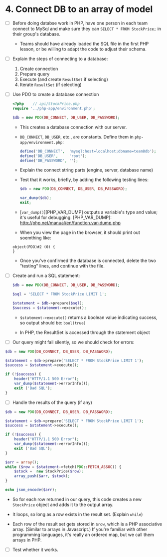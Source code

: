 # 4. Connect DB to an array of model
  
  - [ ] Before doing databse work in PHP, have one person in each team connect
    to MySql and make sure they can `SELECT * FROM StockPrice;` in their
    group's database.
    
    - Teams should have already loaded the SQL file in the first PHP lesson,
	  or be willing to adapt the code to adjust their schema.

  - [ ] Explain the steps of connecting to a database:
  
    1. Create connection
    2. Prepare query
    3. Execute (and create `ResultSet` if selecting)
    4. Iterate `ResultSet` (if selecting)

  - [ ] Use PDO to create a database connection

    ```php
    <?php    // api/StockPrice.php
    require '../php-app/environment.php';
    
    $db = new PDO(DB_CONNECT, DB_USER, DB_PASSWORD);
    ```

    - This creates a database connection with our server.
    
    - `DB_CONNECT`, `DB_USER`, etc., are constants. Define them in
      `php-app/environment.php`:
    
      ```php
      define('DB_CONNECT',  'mysql:host=localhost;dbname=team8db');
      define('DB_USER',     'root');
      define('DB_PASSWORD', '');
      ```
    
    - Explain the connect string parts (engine, server, database name)
    
    - Test that it works, briefly, by adding the following testing lines:
    
      ```php
      $db = new PDO(DB_CONNECT, DB_USER, DB_PASSWORD);

      var_dump($db);
      exit;
      ```
    
    - [`var_dump()`][PHP_VAR_DUMP] outputs a variable's type and value; it's
      useful for debugging.
      [PHP_VAR_DUMP]: http://php.net/manual/en/function.var-dump.php
    
    -  When you view the page in the browser, it should print out soemthing like:
      ```
      object(PDO)#2 (0) {
      }
      ```

    - Once you've confirmed the database is connected, delete the two "testing"
      lines, and continue with the file.
    
  - [ ] Create and run a SQL statement:
    
    ```php
    $db = new PDO(DB_CONNECT, DB_USER, DB_PASSWORD);
    
    $sql = 'SELECT * FROM StockPrice LIMIT 1';
    
    $statement = $db->prepare($sql);
    $success = $statement->execute();
    ```
    
    - `$statement->execute()` returns a boolean value indicating success,
      so output should be: `bool(true)`
    
    - In PHP, the ResultSet is accessed through the statement object

  - [ ] Our query might fail silently, so we should check for errors:

  ```php
  $db = new PDO(DB_CONNECT, DB_USER, DB_PASSWORD);
  
  $statement = $db->prepare('SELECT * FROM StockPrice LIMIT 1');
  $success = $statement->execute();
  
  if (!$success) {
      header("HTTP/1.1 500 Error");
      var_dump($statement->errorInfo());
      exit ('Bad SQL');
  }
  ```

  - [ ] Handle the results of the query (if any)

  ```php
  $db = new PDO(DB_CONNECT, DB_USER, DB_PASSWORD);
  
  $statement = $db->prepare('SELECT * FROM StockPrice LIMIT 1');
  $success = $statement->execute();
  
  if (!$success) {
      header("HTTP/1.1 500 Error");
      var_dump($statement->errorInfo());
      exit ('Bad SQL');
  }
  
  $arr = array();
  while ($row = $statement->fetch(PDO::FETCH_ASSOC)) {
      $stock =  new StockPrice($row);
      array_push($arr, $stock);
  }
  
  echo json_encode($arr);
  ```
  
  - So for each row returned in our query, this code creates a new
    `StockPrice` object and adds it to the output array.
  
  - It loops, so long as a row exists in the result set. (Explain `while`)
  
  - Each row of the result set gets stored in `$row`, which is a PHP
    associative array. (Similar to arrays in Javascript.) If you're familiar
    with other programming languages, it's really an ordered map, but we call
    them arrays in PHP.
  
  - [ ] Test whether it works.
